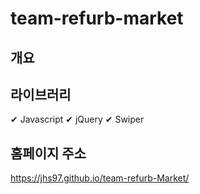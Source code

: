# team-refurb-market


## 개요

## 라이브러리 
✔ Javascript
✔ jQuery
✔ Swiper


## 홈페이지 주소
 https://jhs97.github.io/team-refurb-Market/
